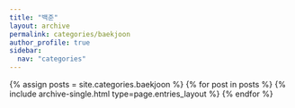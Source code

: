 ```yaml
---
title: "백준"
layout: archive
permalink: categories/baekjoon
author_profile: true
sidebar:
  nav: "categories"
---
```


{% assign posts = site.categories.baekjoon %}
{% for post in posts %} {% include archive-single.html type=page.entries_layout %} {% endfor %}
